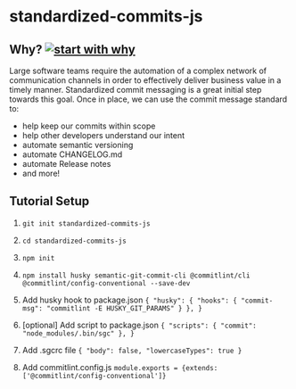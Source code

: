 # standardized-commits-js

## Why? [![start with why](https://img.shields.io/badge/start%20with-why%3F-brightgreen.svg?style=flat)](https://github.com/wavemotionio/standardized-commits-js/issues)
Large software teams require the automation of a complex network of communication channels in order to effectively deliver business value in a timely manner.  Standardized commit messaging is a great initial step towards this goal. Once in place, we can use the commit message standard to:

- help keep our commits within scope
- help other developers understand our intent
- automate semantic versioning
- automate CHANGELOG.md
- automate Release notes
- and more!

## Tutorial Setup

1. `git init standardized-commits-js`
2. `cd standardized-commits-js`
3. `npm init`
4. `npm install husky semantic-git-commit-cli @commitlint/cli @commitlint/config-conventional --save-dev`

5. Add husky hook to package.json
`{
  "husky": {
    "hooks": {
      "commit-msg": "commitlint -E HUSKY_GIT_PARAMS"
    }
  },
}`

6. [optional] Add script to package.json
`{
  "scripts": {
    "commit": "node_modules/.bin/sgc"
  },
}`

7. Add .sgcrc file
`{
    "body": false,
    "lowercaseTypes": true
}`

8. Add commitlint.config.js
`module.exports = {extends: ['@commitlint/config-conventional']}`
